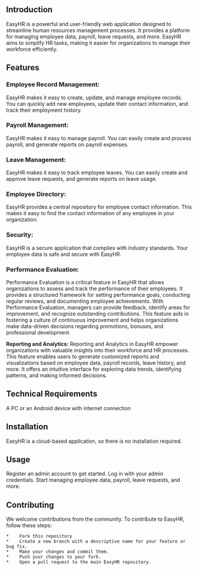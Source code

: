 ## Introduction

EasyHR is a powerful and user-friendly web application designed to streamline human resources management processes.
It provides a platform for managing employee data, payroll, leave requests, and more. 
EasyHR aims to simplify HR tasks, making it easier for organizations to manage their workforce efficiently.

## Features
### Employee Record Management:
EasyHR makes it easy to create, update, and manage employee records. You can quickly add new employees, update their contact information, and track their employment history.

### Payroll Management:
EasyHR makes it easy to manage payroll. You can easily create and process payroll, and generate reports on payroll expenses.

### Leave Management:
EasyHR makes it easy to track employee leaves. You can easily create and approve leave requests, and generate reports on leave usage.

### Employee Directory:
EasyHR provides a central repository for employee contact information. This makes it easy to find the contact information of any employee in your organization.

### Security:
EasyHR is a secure application that complies with industry standards. Your employee data is safe and secure with EasyHR.

### Performance Evaluation:
Performance Evaluation is a critical feature in EasyHR that allows organizations to assess and track the performance of their employees.
It provides a structured framework for setting performance goals, conducting regular reviews, and documenting employee achievements.
With Performance Evaluation, managers can provide feedback, identify areas for improvement, and recognize outstanding contributions.
This feature aids in fostering a culture of continuous improvement and helps organizations make data-driven decisions regarding promotions, bonuses, and professional development.

**Reporting and Analytics:** Reporting and Analytics in EasyHR empower organizations with valuable insights into their workforce and HR processes. 
This feature enables users to generate customized reports and visualizations based on employee data, payroll records, leave history, and more.
It offers an intuitive interface for exploring data trends, identifying patterns, and making informed decisions. 

## Technical Requirements
A PC or an Android device with internet connection

## Installation
EasyHR is a cloud-based application, so there is no installation required.

## Usage
Register an admin account to get started.
Log in with your admin credentials.
Start managing employee data, payroll, leave requests, and more.
    
## Contributing
We welcome contributions from the community. To contribute to EasyHR, follow these steps:
    
    *    Fork this repository
    *    Create a new branch with a descriptive name for your feature or bug fix.
    *    Make your changes and commit them.
    *    Push your changes to your fork.
    *    Open a pull request to the main EasyHR repository.

